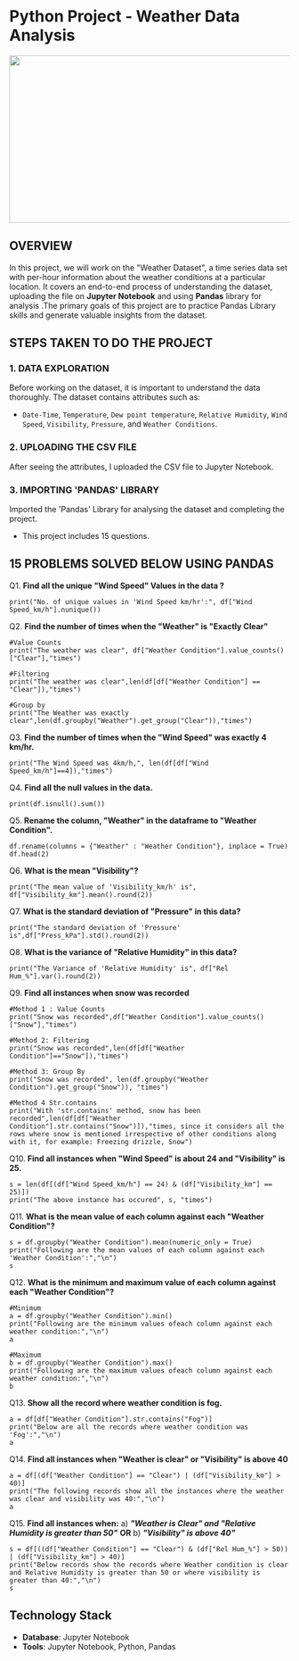 # Python Project - Weather Data Analysis

<img src="" width="1000" height="300">

## OVERVIEW
In this project, we will work on the "Weather Dataset", a time series data set with per-hour information about the weather conditions at a particular location. It covers an end-to-end process of understanding the dataset, uploading the file on **Jupyter Notebook** and using **Pandas** library for analysis .The primary goals of this project are to practice Pandas Library skills and generate valuable insights from the dataset.

## STEPS TAKEN TO DO THE PROJECT

### 1. DATA EXPLORATION
Before working on the dataset, it is important to understand the data thoroughly. The dataset contains attributes such as:
- `Date-Time`, `Temperature`, `Dew point temperature`, `Relative Humidity`, `Wind Speed`, `Visibility`, `Pressure`, and `Weather Conditions`.

### 2. UPLOADING THE CSV FILE
After seeing the attributes, I uploaded the CSV file to Jupyter Notebook.

### 3. IMPORTING 'PANDAS' LIBRARY
Imported the 'Pandas' Library for analysing the dataset and completing the project.
- This project includes 15 questions.

## 15 PROBLEMS SOLVED BELOW USING PANDAS

Q1. **Find all the unique "Wind Speed" Values in the data ?**
```vim
print("No. of unique values in 'Wind Speed km/hr':", df["Wind Speed_km/h"].nunique())
```
Q2. **Find the number of times when the "Weather" is "Exactly Clear"**
```vim
#Value Counts
print("The weather was clear", df["Weather Condition"].value_counts()["Clear"],"times")

#Filtering
print("The weather was clear",len(df[df["Weather Condition"] == "Clear"]),"times")

#Group by
print("The Weather was exactly clear",len(df.groupby("Weather").get_group("Clear")),"times")
```
Q3. **Find the number of times when the "Wind Speed" was exactly 4 km/hr.**
```vim
print("The Wind Speed was 4km/h,", len(df[df["Wind Speed_km/h"]==4]),"times")
```
Q4. **Find all the null values in the data.**
```vim
print(df.isnull().sum())
```
Q5. **Rename the column, "Weather" in the dataframe to "Weather Condition".**
```vim
df.rename(columns = {"Weather" : "Weather Condition"}, inplace = True)
df.head(2)
```
Q6. **What is the mean "Visibility"?**
```vim
print("The mean value of 'Visibility_km/h' is", df["Visibility_km"].mean().round(2))
```
Q7. **What is the standard deviation of "Pressure" in this data?**
```vim
print("The standard deviation of 'Pressure' is",df["Press_kPa"].std().round(2))
```
Q8. **What is the variance of "Relative Humidity" in this data?**
```vim
print("The Variance of 'Relative Humidity' is", df["Rel Hum_%"].var().round(2))
```
Q9. **Find all instances when snow was recorded**
```vim
#Method 1 : Value Counts
print("Snow was recorded",df["Weather Condition"].value_counts()["Snow"],"times")

#Method 2: Filtering
print("Snow was recorded",len(df[df["Weather Condition"]=="Snow"]),"times")

#Method 3: Group By
print("Snow was recorded", len(df.groupby("Weather Condition").get_group("Snow")), "times")

#Method 4 Str.contains
print("With 'str.contains' method, snow has been recorded",len(df[df["Weather Condition"].str.contains("Snow")]),"times, since it considers all the rows where snow is mentioned irrespective of other conditions along with it, for example: Freezing drizzle, Snow")
```
Q10. **Find all instances when "Wind Speed" is about 24 and "Visibility" is 25.**
```vim
s = len(df[(df["Wind Speed_km/h"] == 24) & (df["Visibility_km"] == 25)])
print("The above instance has occured", s, "times")
```
Q11. **What is the mean value of each column against each "Weather Condition"?**
```vim
s = df.groupby("Weather Condition").mean(numeric_only = True)
print("Following are the mean values of each column against each 'Weather Condition':","\n")
s
```
Q12. **What is the minimum and maximum value of each column against each "Weather Condition"?**
```vim
#Minimum
a = df.groupby("Weather Condition").min()
print("Following are the minimum values ofeach column against each weather condition:","\n")
a

#Maximum
b = df.groupby("Weather Condition").max()
print("Following are the maximum values ofeach column against each weather condition:","\n")
b
```
Q13. **Show all the record where weather condition is fog.**
```vim
a = df[df["Weather Condition"].str.contains("Fog")]
print("Below are all the records where weather condition was 'Fog':","\n")
a
```
Q14. **Find all instances when "Weather is clear" or "Visibility" is above 40**
```vim
a = df[(df["Weather Condition"] == "Clear") | (df["Visibility_km"] > 40)]
print("The following records show all the instances where the weather was clear and visibility was 40:","\n")
a
```
Q15. **Find all instances when:**
a) ***"Weather is Clear" and "Relative Humidity is greater than 50"***
**OR**
b) ***"Visibility" is above 40"***
```vim
s = df[((df["Weather Condition"] == "Clear") & (df["Rel Hum_%"] > 50)) | (df["Visibility_km"] > 40)]
print("Below records show the records where Weather condition is clear and Relative Humidity is greater than 50 or where visibility is greater than 40:","\n")
s
```

## Technology Stack
- **Database**: Jupyter Notebook
- **Tools**: Jupyter Notebook, Python, Pandas




